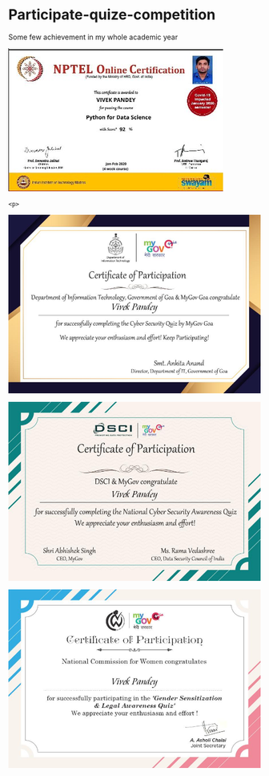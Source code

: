 # Participate-quize-competition
Some few achievement in my whole academic year

<p>
  <img src="https://github.com/vivekpandeyait/Participate-quize-competition/blob/main/Python-for-Data-Science.jpg"/>
  <p>
    
    
    <p>
  <img src="https://github.com/vivekpandeyait/Participate-quize-competition/blob/main/certificate%20(3).jpg"/>
  <p>
   <p>
  <img src="https://github.com/vivekpandeyait/Participate-quize-competition/blob/main/certificate%20(4).jpg"/>
  <p>
 <p>
  <img src="https://github.com/vivekpandeyait/Participate-quize-competition/blob/main/certificate%20(5).jpg"/>
  <p>
